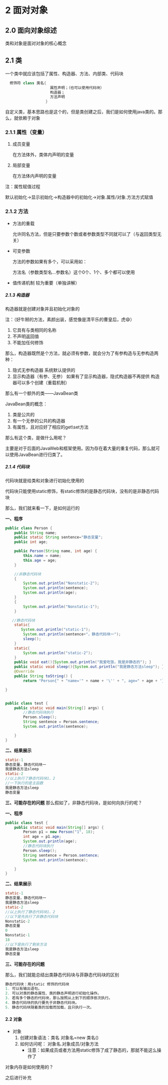 <!--
 * @Author: your name
 * @Date: 2020-04-18 14:11:31
 * @LastEditTime: 2020-04-22 08:41:22
 * @LastEditors: Please set LastEditors
 * @Description: In User Settings Edit
 * @FilePath: \docs\1.basics\1.java-basic\18-面对对象.md
 -->
# 2 面对对象

## 2.0 面向对象综述

类和对象是面对对象的核心概念

## 2.1 类

一个类中就应该包括了属性、构造器、方法、内部类、代码块

```java
  修饰符 class 类名{
                    属性声明；（也可以使用代码块）
                    构造器；
                    方法声明
                  }
```
自定义类，基本思路也是这个的，但是类创建之后，我们是如何使用java类的。那么，就依赖于对象

### 2.1.1 属性（变量）

1. 成员变量 
   
   在方法体外，类体内声明的变量

2. 局部变量
   
   在方法体内声明的变量

注：属性赋值过程

  默认初始化→显示初始化→构造器中的初始化→对象.属性/对象.方法方式赋值

### 2.1.2 方法

* 方法的重载
  
  允许同名方法，但是只要参数个数或者参数类型不同就可以了（与返回类型无关）

* 可变参数
  
  方法的参数如果有多个，可以采用如：

  方法名（参数类型名...参数名）这个0个、1个、多个都可以使用

* 值传递机制
  较为重要（单独讲解）

##### 2.1.3 构造器

构造器就是创建对象并且初始化对象的

注：（好牛掰的方法，素颜出装，感觉像是清平乐的曹皇后，虎:smile:）

1. 它具有与类相同的名称
2. 不声明返回值
3. 不能加任何修饰

那么，构造器既然是个方法，就必须有参数，就会分为了有参构造与无参构造两种：

1. 隐式无参构造器
   系统默认提供的
2. 显示构造器（有参、无参）
   如果有了显示构造器，隐式构造器不再提供
   构造器可以多个创建（重载机制）

那么有一个额外的类——JavaBean类

JavaBean类的概念：
1. 类是公共的
2. 有一个无参的公共的构造器
3. 有属性，且对应好了相应的get\set方法

那么有这个类，是做什么用呢？

主要是对于后面的JavaWeb和框架使用。因为存在着大量的重复代码，那么就可以使用JavaBean进行归类了。

##### 2.1.4 代码块

代码块就是给类和对象进行初始化使用的

代码块只能使用static修饰，有static修饰的是静态代码块，没有的是非静态代码块

那么，我们就来看一下，是如何运行的

<b>一、程序</b>

```java
public class Person {
    public String name;
    public static String sentence="静态变量";
    public int age;

    public Person(String name, int age) {
        this.name = name;
        this.age = age;
    }

    //非静态代码块
    {
        System.out.println("Nonstatic-2");
        System.out.println(sentence);
        System.out.println(age);
    }
    {
        System.out.println("Nonstatic-1");
    }

   //静态代码块
    static{
       System.out.println("static-1");
        System.out.println(sentence+"，静态代码块一");
        sleep();
    }
    static{
        System.out.println("static-2");
    }
    public void eat(){System.out.println("我爱吃饭，我是非静态的"); }
    public static void sleep(){System.out.println("我是静态方法sleep"); }
    @Override
    public String toString() {
        return "Person{" + "name='" + name + '\'' + ", age=" + age + '}'; }

}


public class test {
    public static void main(String[] args) {
        //静态代码块执行
        Person.sleep();
        String sentence = Person.sentence;
        System.out.println(sentence);

    }
}

```

<b>二、结果展示</b>

```java
static-1
静态变量，静态代码块一
我是静态方法sleep
static-2
//以上执行了静态代码块1、2
//一下执行的是主函数
我是静态方法sleep
静态变量

```

<b>三、可能存在的问题</b>
那么假如了，非静态代码块，是如何向执行的呢？

<b>一、程序</b>

```java
public class test {
    public static void main(String[] args) {
        Person p1 = new Person("1", 18);
        int age = p1.age;
        System.out.println(age);
        //静态代码块执行
        Person.sleep();
        String sentence = Person.sentence;
        System.out.println(sentence);

    }
}
```

<b>二、结果展示</b>

```java
static-1
静态变量，静态代码块一
我是静态方法sleep
static-2
//以上执行了静态代码块1、2
//以下是先执行了非静态代码块
Nonstatic-2
静态变量
0
Nonstatic-1
18
//以下是执行了剩余方法
我是静态方法sleep
静态变量
```

<b>三、可能存在的问题</b>

那么，我们就能总结出类静态代码块与菲静态代码块的区别


```java
静态代码块：用static 修饰的代码块                                           非静态代码块：没有static修饰的代码块
1. 可以有输出语句。                                                            1. 可以有输出语句。
2. 可以对类的静态属性、类的静态声明进行初始化操作。                              2. 除了调用非静态的结构外， 还可以调用静态的变量或方法。
3. 若有多个静态的代码块，那么按照从上到下的顺序依次执行。                        3. 若有多个非静态的代码块， 那么按照从上到下的顺序依次执行。
4. 静态代码块的执行要先于非静态代码块。
5. 静态代码块随着类的加载而加载，且只执行一次。                                 5. 每次创建对象的时候， 都会执行一次。 且先于构造器执行。
```






























































#### 2.2 对象

* 对象
   1. 创建对象语法：类名 对象名=new 类名()
   2. 如何访问呢：  对象名.对象成员/对象方法
      - 注意：如果成员或者方法用static修饰了成了静态的，那就不能这么操作了

对象内存是如何使用的？

之后进行补充

